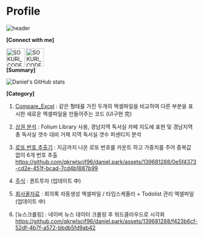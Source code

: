 # Profile
![header](https://capsule-render.vercel.app/api?type=wave&color=auto&height=300&section=header&text=Welcome%20to%20Daniel`s%20Github&fontSize=50)

**[Connect with me]**

[<img align="left" alt="SOKURI_CODE | YouTube" width="48px" src="https://img.icons8.com/color/48/000000/youtube-play.png" />][youtube]
[<img align="left" alt="SOKURI_CODE | LinkedIn" width="48px" src="https://img.icons8.com/color/48/000000/linkedin.png" />][linkedin]

[youtube]: https://www.youtube.com/channel/UC9TrhcSB5vCn6Vl4Um2eFMg
[linkedin]: https://www.linkedin.com/in/진철-박-9617b6225/

<br/><br/>

**[Summary]**

![Daniel's GitHub stats](https://github-readme-stats.vercel.app/api?username=qkrwlscjf96)


**[Category]**

1. [Compare_Excel](https://github.com/qkrwlscjf96/daniel.park/tree/719d79ff81af265205215ecf70c413b08125fc97/Compare_Excel)
   : 같은 형태를 가진 두개의 엑셀파일을 비교하여 다른 부분을 표시한 새로운 엑셀파일을 만들어주는 코드 (UI구현 完)

2. [상권 분석](https://github.com/qkrwlscjf96/daniel.park/tree/47157fabdd31a60c953518d1d25ca0b79cafac93/%5BFolium%5D%20%EA%B2%BD%EB%82%A8%EC%A7%80%EC%97%AD%20%EB%8F%85%EC%84%9C%EC%8B%A4%20%EC%B9%B4%ED%8E%98)
   : Folium Library 사용, 경남지역 독서실 카페 지도에 표현 및 경남지역 총 독서실 갯수 대비 거제 지역 독서실 갯수 퍼센티지 분석

3. [로또 번호 추출기](https://github.com/qkrwlscjf96/daniel.park/tree/main/로또번호%20추출기)
   : 지금까지 나온 로또 번호를 카운트 하고 가중치를 주어 중복값 없이 6개 번호 추출
https://github.com/qkrwlscjf96/daniel.park/assets/139681288/0e5f4373-cd2e-451f-bcad-7cd4b1887b99

5. [주식](https://github.com/qkrwlscjf96/daniel.park/tree/main/주식)
   : 퀀트투자 (업데이트 中)

6. [회사꿀자료](https://github.com/qkrwlscjf96/daniel.park/tree/main/회사꿀자료)
   : 회의록 자동생성 엑셀파일 / 타임스케줄러 + Todolist 관리 엑셀파일 (업데이트 中)

7. [뉴스크롤링]
   : 네이버 뉴스 데이터 크롤링 후 워드클라우드로 시각화
https://github.com/qkrwlscjf96/daniel.park/assets/139681288/f423b6cf-52df-4b7f-a572-bbdb5fd9ab42


